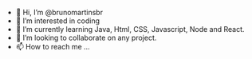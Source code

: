 - 👋 Hi, I’m @brunomartinsbr
- 👀 I’m interested in coding
- 🌱 I’m currently learning Java, Html, CSS, Javascript, Node and React.
- 💞️ I’m looking to collaborate on any project.
- 📫 How to reach me ...

<!---
brunomartinsbr/brunomartinsbr is a ✨ special ✨ repository because its `README.md` (this file) appears on your GitHub profile.
You can click the Preview link to take a look at your changes.
--->
